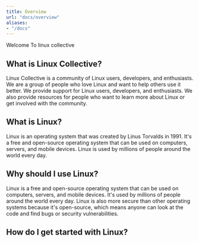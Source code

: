 ```yaml
---
title: Overview
url: "docs/overview"
aliases:
- "/docs"
---
```



Welcome To linux collective 


## What is Linux Collective?

Linux Collective is a community of Linux users, developers, and enthusiasts. We are a group of people who love Linux and want to help others use it better. We provide support for Linux users, developers, and enthusiasts. We also provide resources for people who want to learn more about Linux or get involved with the community.

## What is Linux?

Linux is an operating system that was created by Linus Torvalds in 1991. It's a free and open-source operating system that can be used on computers, servers, and mobile devices. Linux is used by millions of people around the world every day.

## Why should I use Linux?

Linux is a free and open-source operating system that can be used on computers, servers, and mobile devices. It's used by millions of people around the world every day. Linux is also more secure than other operating systems because it's open-source, which means anyone can look at the code and find bugs or security vulnerabilities.

## How do I get started with Linux?



